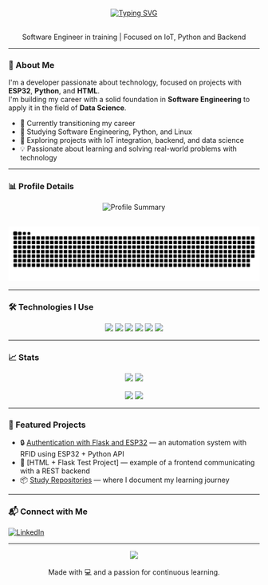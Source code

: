 <br>
<div align="center">
  <a href="https://git.io/typing-svg"><img src="https://readme-typing-svg.demolab.com?font=Fira+Code&weight=900&size=40&pause=1000&color=FFFFFF&center=true&vCenter=true&width=435&height=70&lines=Hello!+Welcome.;My+name+is+Rafael.;Feel+Free!" alt="Typing SVG" /></a>
</div>  
<br>
<p align="center">
  Software Engineer in training | Focused on IoT, Python and Backend
</p>

---

### 🚀 About Me

I'm a developer passionate about technology, focused on projects with **ESP32**, **Python**, and **HTML**.  
I'm building my career with a solid foundation in **Software Engineering** to apply it in the field of **Data Science**.

- 🎯 Currently transitioning my career
- 🧠 Studying Software Engineering, Python, and Linux
- 🤖 Exploring projects with IoT integration, backend, and data science
- 💡 Passionate about learning and solving real-world problems with technology

---

### 📊 Profile Details

<p align="center">
  <img src="https://github-profile-summary-cards.vercel.app/api/cards/profile-details?username=orafaeldantas&theme=radical" alt="Profile Summary" />
</p>
<br>
<div align="center"> 
  <picture>
    <source media="(prefers-color-scheme: dark)" srcset="https://raw.githubusercontent.com/orafaeldantas/orafaeldantas/output/dist/dark.svg" />
    <source media="(prefers-color-scheme: light)" srcset="https://raw.githubusercontent.com/orafaeldantas/orafaeldantas/output/dist/light.svg" />
    <img alt="github contribution snake animation" src="https://raw.githubusercontent.com/orafaeldantas/orafaeldantas/output/dist/dark.svg" />
  </picture>
</div>

---

### 🛠️ Technologies I Use

<p align="center">
  <img src="https://img.shields.io/badge/Python-3776AB?style=for-the-badge&logo=python&logoColor=white" />
  <img src="https://img.shields.io/badge/Flask-000000?style=for-the-badge&logo=flask" />
  <img src="https://img.shields.io/badge/ESP32-black?style=for-the-badge&logo=espressif" />
  <img src="https://img.shields.io/badge/HTML5-e34c26?style=for-the-badge&logo=html5&logoColor=white" />
  <img src="https://img.shields.io/badge/Linux-FCC624?style=for-the-badge&logo=linux&logoColor=black" />
  <img src="https://img.shields.io/badge/Git-F05032?style=for-the-badge&logo=git&logoColor=white" />
</p>

---

### 📈 Stats

<div align="center">
  <img height="180em" src="https://github-readme-stats.vercel.app/api?username=orafaeldantas&show_icons=true&theme=radical" />
  <img height="180em" src="https://github-readme-stats.vercel.app/api/top-langs/?username=orafaeldantas&layout=compact&theme=radical" />
</div>

<br>

<div align="center">
  <img height="239em" src="https://github-profile-summary-cards.vercel.app/api/cards/repos-per-language?username=orafaeldantas&theme=radical" />
  <img height="239em" src="https://github-profile-summary-cards.vercel.app/api/cards/stats?username=orafaeldantas&theme=radical" />
</div>

---

### 📌 Featured Projects

- 🔒 [Authentication with Flask and ESP32](https://github.com/orafaeldantas/automacao-rfid-esp32-pep) — an automation system with RFID using ESP32 + Python API
- 🧪 [HTML + Flask Test Project] — example of a frontend communicating with a REST backend
- 📦 [Study Repositories](https://github.com/orafaeldantas/curso-python) — where I document my learning journey

---

### 📬 Connect with Me

[![LinkedIn](https://img.shields.io/badge/-LinkedIn-blue?style=flat-square&logo=linkedin)](https://www.linkedin.com/in/orafaeldantas/)

---

<p align="center">
  <img src="https://media.giphy.com/media/qgQUggAC3Pfv687qPC/giphy.gif" width="400" />
</p>

<p align="center">
  Made with 💻 and a passion for continuous learning.
</p>
